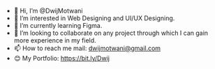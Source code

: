- 👋 Hi, I’m @DwijMotwani
- 👀 I’m interested in Web Designing and UI/UX Designing.
- 🌱 I’m currently learning Figma.
- 💞️ I’m looking to collaborate on any project through which I can gain more experience in my field.
- 📫 How to reach me mail: dwijmotwani@gmail.com
- 😊 My Portfolio: https://bit.ly/Dwij
<!---
DwijMotwani/DwijMotwani is a ✨ special ✨ repository because its `README.md` (this file) appears on your GitHub profile.
You can click the Preview link to take a look at your changes.
--->
